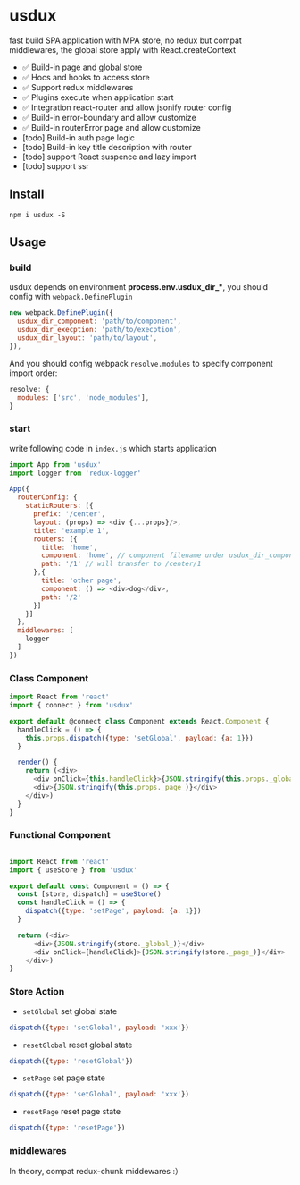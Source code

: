# usdux

fast build SPA application with MPA store, no redux but compat middlewares, the global store apply with React.createContext

- ✅ Build-in page and global store
- ✅ Hocs and hooks to access store
- ✅ Support redux middlewares
- ✅ Plugins execute when application start
- ✅ Integration react-router and allow jsonify router config
- ✅ Build-in error-boundary and allow customize
- ✅ Build-in routerError page and allow customize
- [todo] Build-in auth page logic
- [todo] Build-in key title description with router
- [todo] support React suspence and lazy import
- [todo] support ssr

## Install

```shell
npm i usdux -S
```

## Usage

### build

usdux depends on environment **process.env.usdux_dir_\***, you should config with `webpack.DefinePlugin`

```js
new webpack.DefinePlugin({
  usdux_dir_component: 'path/to/component',
  usdux_dir_execption: 'path/to/execption',
  usdux_dir_layout: 'path/to/layout',
}),
```

And you should config webpack `resolve.modules` to specify component import order:

```js
resolve: {
  modules: ['src', 'node_modules'],
}
```

### start

write following code in `index.js` which starts application

```js
import App from 'usdux'
import logger from 'redux-logger'

App({
  routerConfig: {
    staticRouters: [{
      prefix: '/center',
      layout: (props) => <div {...props}/>,
      title: 'example 1',
      routers: [{
        title: 'home',
        component: 'home', // component filename under usdux_dir_component
        path: '/1' // will transfer to /center/1
      },{
        title: 'other page',
        component: () => <div>dog</div>,
        path: '/2'
      }]
    }]
  },
  middlewares: [
    logger
  ]
})
```

### Class Component

``` js
import React from 'react'
import { connect } from 'usdux'

export default @connect class Component extends React.Component {
  handleClick = () => {
    this.props.dispatch({type: 'setGlobal', payload: {a: 1}})
  }

  render() {
    return (<div>
      <div onClick={this.handleClick}>{JSON.stringify(this.props._global_)}</div>
      <div>{JSON.stringify(this.props._page_)}</div>
    </div>)
  }
}
```

### Functional Component

```js

import React from 'react'
import { useStore } from 'usdux'

export default const Component = () => {
  const [store, dispatch] = useStore()
  const handleClick = () => {
    dispatch({type: 'setPage', payload: {a: 1}})
  }

  return (<div>
      <div>{JSON.stringify(store._global_)}</div>
      <div onClick={handleClick}>{JSON.stringify(store._page_)}</div>
    </div>)
}
```

### Store Action

* `setGlobal` set global state

```js
dispatch({type: 'setGlobal', payload: 'xxx'})
```

* `resetGlobal` reset global state

```js
dispatch({type: 'resetGlobal'})
```

* `setPage`  set page state

```js
dispatch({type: 'setGlobal', payload: 'xxx'})
```

* `resetPage` reset page state

```js
dispatch({type: 'resetPage'})
```

### middlewares

In theory, compat redux-chunk middewares :）
